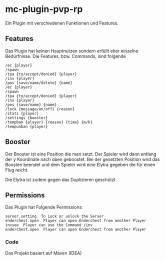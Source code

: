 # mc-plugin-pvp-rp
Ein Plugin mit verschiedenen Funktionen und Features.

## Features
Das Plugin hat keinen Hauptnutzen sondern erfüllt eher einzelne Bedürfnisse.
Die Features, bzw. Commands, sind folgende
```
/ec {player}                     
/spawn                          
/tpa {to/accept/denied} {player} 
/inv {player}                   
/pos {save/name/delete} {name}   
/ec {player}                     
/spawn                          
/tpa {to/accept/denied} {player} 
/inv {player}                    
/pos {save/name} {name}   
/lock {message/on/off} {reason}
/stats {player}
/settings {booster}
/tempban {player} {reason} {time} {m/h}
/tempunban {player}
```

## Booster
Der Booster ist eine Position die man setzt. Der Spieler wird dann entlang der y Koordinate nach oben geboostet. Bei der gesetzten Position
wird das Boosten beendet und dem Spieler wird eine Elytra gegeben die für einen Flug reicht. 

Die Elytra ist zudem gegen das Duplizieren geschützt


## Permissions
Das Plugin hat Folgende Permissions:
```
server.setting  To Lock or unlock the Server
enderchest.open  Player can open Enderchest from another Player
invsee  Player can use the Command /inv
enderchest.open  Player can open Enderchest from another Player
```

### Code
Das Projekt basiert auf Maven (IDEA)


